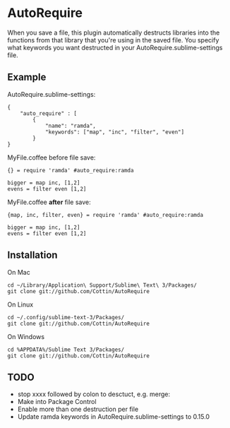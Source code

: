 AutoRequire
===========

When you save a file, this plugin automatically destructs libraries into the functions from that library that you're
using in the saved file. You specify what keywords you want destructed in your AutoRequire.sublime-settings file.

Example
-------

AutoRequire.sublime-settings:
````
{
	"auto_require" : [
		{
			"name": "ramda",
			"keywords": ["map", "inc", "filter", "even"]
		}
}
````

MyFile.coffee before file save:
````
{} = require 'ramda' #auto_require:ramda

bigger = map inc, [1,2]
evens = filter even [1,2]
````

MyFile.coffee **after** file save:
````
{map, inc, filter, even} = require 'ramda' #auto_require:ramda

bigger = map inc, [1,2]
evens = filter even [1,2]
````




Installation
------------

On Mac

````
cd ~/Library/Application\ Support/Sublime\ Text\ 3/Packages/
git clone git://github.com/Cottin/AutoRequire
````

On Linux

````
cd ~/.config/sublime-text-3/Packages/
git clone git://github.com/Cottin/AutoRequire
````

On Windows

````
cd %APPDATA%/Sublime Text 3/Packages/
git clone git://github.com/Cottin/AutoRequire
````
TODO
----

- stop xxxx followed by colon to desctuct, e.g. merge: 
- Make into Package Control
- Enable more than one destruction per file
- Update ramda keywords in AutoRequire.sublime-settings to 0.15.0
